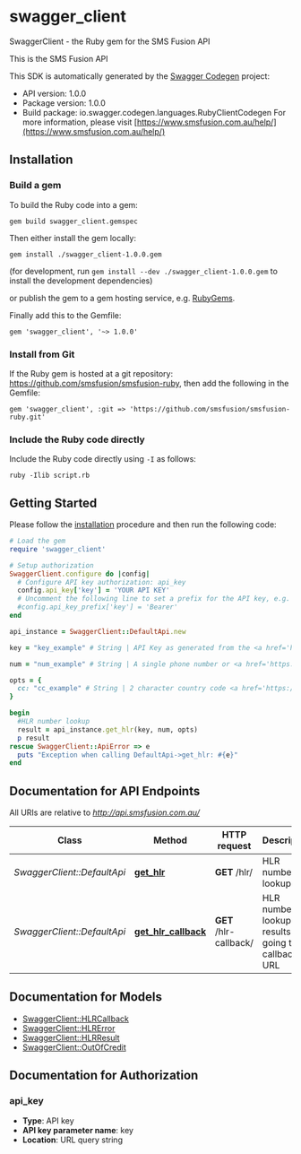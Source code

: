 # swagger_client

SwaggerClient - the Ruby gem for the SMS Fusion API

This is the SMS Fusion API

This SDK is automatically generated by the [Swagger Codegen](https://github.com/swagger-api/swagger-codegen) project:

- API version: 1.0.0
- Package version: 1.0.0
- Build package: io.swagger.codegen.languages.RubyClientCodegen
For more information, please visit [https://www.smsfusion.com.au/help/](https://www.smsfusion.com.au/help/)

## Installation

### Build a gem

To build the Ruby code into a gem:

```shell
gem build swagger_client.gemspec
```

Then either install the gem locally:

```shell
gem install ./swagger_client-1.0.0.gem
```
(for development, run `gem install --dev ./swagger_client-1.0.0.gem` to install the development dependencies)

or publish the gem to a gem hosting service, e.g. [RubyGems](https://rubygems.org/).

Finally add this to the Gemfile:

    gem 'swagger_client', '~> 1.0.0'

### Install from Git

If the Ruby gem is hosted at a git repository: https://github.com/smsfusion/smsfusion-ruby, then add the following in the Gemfile:

    gem 'swagger_client', :git => 'https://github.com/smsfusion/smsfusion-ruby.git'

### Include the Ruby code directly

Include the Ruby code directly using `-I` as follows:

```shell
ruby -Ilib script.rb
```

## Getting Started

Please follow the [installation](#installation) procedure and then run the following code:
```ruby
# Load the gem
require 'swagger_client'

# Setup authorization
SwaggerClient.configure do |config|
  # Configure API key authorization: api_key
  config.api_key['key'] = 'YOUR API KEY'
  # Uncomment the following line to set a prefix for the API key, e.g. 'Bearer' (defaults to nil)
  #config.api_key_prefix['key'] = 'Bearer'
end

api_instance = SwaggerClient::DefaultApi.new

key = "key_example" # String | API Key as generated from the <a href='https://www.smsfusion.com.au/admin/api/'>admin panel</a>

num = "num_example" # String | A single phone number or <a href='https://www.smsfusion.com.au/help/msisdn/'>MSDISDN</a>

opts = { 
  cc: "cc_example" # String | 2 character country code <a href='https://en.wikipedia.org/wiki/ISO_3166-2'>ISO 3166-2</a> for formatting local numbers internationally
}

begin
  #HLR number lookup
  result = api_instance.get_hlr(key, num, opts)
  p result
rescue SwaggerClient::ApiError => e
  puts "Exception when calling DefaultApi->get_hlr: #{e}"
end

```

## Documentation for API Endpoints

All URIs are relative to *http://api.smsfusion.com.au/*

Class | Method | HTTP request | Description
------------ | ------------- | ------------- | -------------
*SwaggerClient::DefaultApi* | [**get_hlr**](docs/DefaultApi.md#get_hlr) | **GET** /hlr/ | HLR number lookup
*SwaggerClient::DefaultApi* | [**get_hlr_callback**](docs/DefaultApi.md#get_hlr_callback) | **GET** /hlr-callback/ | HLR number lookup with results going to a callback URL


## Documentation for Models

 - [SwaggerClient::HLRCallback](docs/HLRCallback.md)
 - [SwaggerClient::HLRError](docs/HLRError.md)
 - [SwaggerClient::HLRResult](docs/HLRResult.md)
 - [SwaggerClient::OutOfCredit](docs/OutOfCredit.md)


## Documentation for Authorization


### api_key

- **Type**: API key
- **API key parameter name**: key
- **Location**: URL query string

